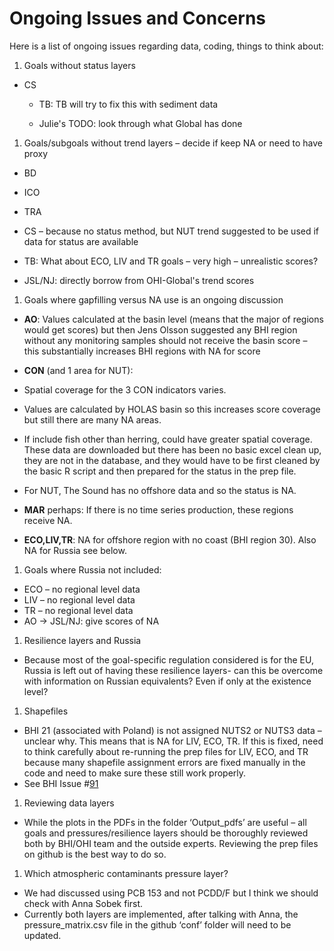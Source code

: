 Ongoing Issues and Concerns
================

Here is a list of ongoing issues regarding data, coding, things to think about:

1.  Goals without status layers

-   CS
    -   TB: TB will try to fix this with sediment data

    -   Julie's TODO: look through what Global has done

1.  Goals/subgoals without trend layers – decide if keep NA or need to have proxy

-   BD
-   ICO
-   TRA
-   CS – because no status method, but NUT trend suggested to be used if data for status are available
-   TB: What about ECO, LIV and TR goals – very high – unrealistic scores?

-   JSL/NJ: directly borrow from OHI-Global's trend scores

1.  Goals where gapfilling versus NA use is an ongoing discussion

-   **AO**: Values calculated at the basin level (means that the major of regions would get scores) but then Jens Olsson suggested any BHI region without any monitoring samples should not receive the basin score – this substantially increases BHI regions with NA for score

-   **CON** (and 1 area for NUT):

-   Spatial coverage for the 3 CON indicators varies.
-   Values are calculated by HOLAS basin so this increases score coverage but still there are many NA areas.
-   If include fish other than herring, could have greater spatial coverage. These data are downloaded but there has been no basic excel clean up, they are not in the database, and they would have to be first cleaned by the basic R script and then prepared for the status in the prep file.
-   For NUT, The Sound has no offshore data and so the status is NA.

-   **MAR** perhaps: If there is no time series production, these regions receive NA.

-   **ECO,LIV,TR**: NA for offshore region with no coast (BHI region 30). Also NA for Russia see below.

1.  Goals where Russia not included:

-   ECO – no regional level data
-   LIV – no regional level data
-   TR – no regional level data
-   AO -&gt; JSL/NJ: give scores of NA

1.  Resilience layers and Russia

-   Because most of the goal-specific regulation considered is for the EU, Russia is left out of having these resilience layers- can this be overcome with information on Russian equivalents? Even if only at the existence level?

1.  Shapefiles

-   BHI 21 (associated with Poland) is not assigned NUTS2 or NUTS3 data – unclear why. This means that is NA for LIV, ECO, TR. If this is fixed, need to think carefully about re-running the prep files for LIV, ECO, and TR because many shapefile assignment errors are fixed manually in the code and need to make sure these still work properly.
-   See BHI Issue \#[91](https://github.com/tblen/BHI-issues/issues/91)

1.  Reviewing data layers

-   While the plots in the PDFs in the folder ‘Output\_pdfs’ are useful – all goals and pressures/resilience layers should be thoroughly reviewed both by BHI/OHI team and the outside experts. Reviewing the prep files on github is the best way to do so.

1.  Which atmospheric contaminants pressure layer?

-   We had discussed using PCB 153 and not PCDD/F but I think we should check with Anna Sobek first.
-   Currently both layers are implemented, after talking with Anna, the pressure\_matrix.csv file in the github ‘conf’ folder will need to be updated.
